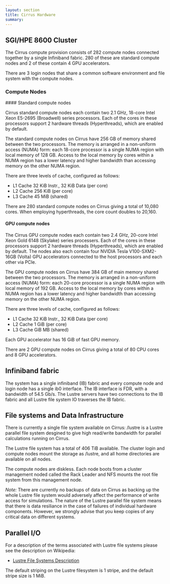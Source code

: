 ```yaml
---
layout: section
title: Cirrus Hardware
summary:
---
```


SGI/HPE 8600 Cluster
--------------------

The Cirrus compute provision consists of 282 compute nodes connected
together by a single Infiniband fabric. 280 of these are standard 
compute nodes and 2 of these contain 4 GPU accelerators.

There are 3 login nodes that share a common software environment and
file system with the compute nodes.

### Compute Nodes

#### Standard compute nodes

Cirrus standard compute nodes each contain two 2.1 GHz, 18-core Intel Xeon
E5-2695 (Broadwell) series processors. Each of the cores in these
processors support 2 hardware threads (Hyperthreads), which are enabled
by default.

The standard compute nodes on Cirrus have 256 GB of memory shared between the two
processors. The memory is arranged in a non-uniform access (NUMA) form:
each 18-core processor is a single NUMA region with local memory of 128
GB. Access to the local memory by cores within a NUMA region has a lower
latency and higher bandwidth than accessing memory on the other NUMA region.

There are three levels of cache, configured as follows:

-   L1 Cache 32 KiB Instr., 32 KiB Data (per core)
-   L2 Cache 256 KiB (per core)
-   L3 Cache 45 MiB (shared)

There are 280 standard compute nodes on Cirrus giving a total of 10,080 cores.
When employing hyperthreads, the core count doubles to 20,160.

#### GPU compute nodes

The Cirrus GPU compute nodes each contain two 2.4 GHz, 20-core Intel Xeon Gold
6148 (Skylake) series processers. Each of the cores in these
processors support 2 hardware threads (Hyperthreads), which are enabled
by default. The nodes also each contain four NVIDIA Tesla V100-SXM2-16GB
(Volta) GPU accelerators connected to the host processors and each other
via PCIe.

The GPU compute nodes on Cirrus have 384 GB of main memory shared between
the two processors. The memory is arranged in a non-uniform access (NUMA) form:
each 20-core processor is a single NUMA region with local memory of 192
GB. Access to the local memory by cores within a NUMA region has a lower
latency and higher bandwidth than accessing memory on the other NUMA region.

There are three levels of cache, configured as follows:

-   L1 Cache 32 KiB Instr., 32 KiB Data (per core)
-   L2 Cache 1 GiB (per core)
-   L3 Cache GiB MB (shared)

Each GPU accelerator has 16 GiB of fast GPU memory.

There are 2 GPU compute nodes on Cirrus giving a total of 80 CPU cores
and 8 GPU accelerators.

Infiniband fabric
-----------------

The system has a single infiniband (IB) fabric and every compute node
and login node has a single ib0 interface. The IB interface is FDR, with
a bandwidth of 54.5 Gb/s. The Lustre servers have two connections to the
IB fabric and all Lustre file system IO traverses the IB fabric.

File systems and Data Infrastructure
-----------------------------------

There is currently a single file system available on Cirrus: /lustre is
a Lustre parallel file system desgined to give high read/write bandwidth
for parallel calculations running on Cirrus.

The Lustre file system has  a total of 406 TiB available.
The cluster login and compute nodes mount the storage as /lustre, and
all home directories are available on all nodes.

The compute nodes are diskless. Each node boots from a cluster
management noded called the Rack Leader and NFS mounts the root file
system from this management node.

*Note:* There are currently no backups of data on Cirrus as backing up
the whole Lustre file system would adversely affect the performance of
write access for simulations. The nature of the Lustre parallel file
system means that there is data resiliance in the case of failures of
individual hardware components. However, we strongly advise that you
keep copies of any critical data on different systems.

Parallel I/O
------------

For a description of the terms associated with Lustre file systems
please see the description on Wikipedia:

-   [Lustre File Systems
    Description](https://en.wikipedia.org/wiki/Lustre_(file_system))

The default striping on the Lustre filesystem is 1 stripe, and the
default stripe size is 1 MiB.


